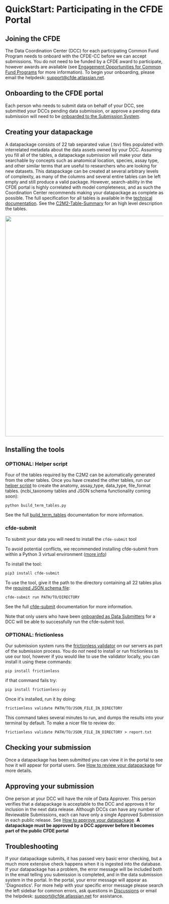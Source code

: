 # QuickStart: Participating in the CFDE Portal

## Joining the CFDE

The Data Coordination Center (DCC) for each participating Common Fund Program needs to onboard with the CFDE-CC before we can accept submissions. You do not need to be funded by a CFDE award to participate, however awards are available (see [Engagement Opportunities for Common Fund Programs](https://www.nih-cfde.org/engagement_page/engagement-opportunities-for-common-fund-programs/) for more information). To begin your onboarding, please email the helpdesk: support@cfde.atlassian.net.

## Onboarding to the CFDE portal

Each person who needs to submit data on behalf of your DCC, see submitted your DCCs pending data submission, or approve a pending data submission will need to be [onboarded to the Submission System](./Onboarding-to-the-CFDE-Portal-Submission-System). 

## Creating your datapackage

A datapackage consists of 22 tab separated value (.tsv) files populated with interrelated metadata about the data assets owned by your DCC. Assuming you fill all of the tables, a datapackage submission will make your data searchable by concepts such as anatomical location, species, assay type, and other similar terms that are useful to researchers who are looking for new datasets. This datapackage can be created at several arbitrary levels of complexity, as many of the columns and several entire tables can be left empty and still produce a valid package. However, search-ability in the CFDE portal is highly correlated with model completeness, and as such the Coordination Center recommends making your datapackage as complete as possible. The full specification for all tables is available in the [technical documentation](https://docs.nih-cfde.org/). See the [C2M2-Table-Summary](./C2M2-Table-Summary) for an high level description the tables.

<img src="https://github.com/nih-cfde/published-documentation/blob/stable/docs/images/datapackageflow.png" width="700">

## Installing the tools

### OPTIONAL: Helper script

Four of the tables required by the C2M2 can be automatically generated from the other tables. Once you have created the other tables, run our [helper script](https://docs.nih-cfde.org/en/latest/c2m2/draft-C2M2_external_CV_term_table_generator_script/build_term_tables.py) to create the anatomy, assay_type, data_type, file_format tables. (ncbi_taxonomy tables and JSON schema functionality coming soon):

`python build_term_tables.py`

See the full [build_term_tables](./build_term_tables) documentation for more information.

### cfde-submit

To submit your data you will need to install the `cfde-submit` tool

To avoid potential conflicts, we recommended installing cfde-submit from within a Python 3 virtual environment ([more info](https://docs.nih-cfde.org/en/latest/cfde-submit/docs/install/))

To install the tool:

`pip3 install cfde-submit`

To use the tool, give it the path to the directory containing all 22 tables plus the [required JSON schema file](https://osf.io/e5tc2/):

`cfde-submit run PATH/TO/DIRECTORY`

See the full [cfde-submit](https://docs.nih-cfde.org/en/latest/cfde-submit/docs/) documentation for more information.

Note that only users who have been [onboarded as Data Submitters](./Onboarding-to-the-CFDE-Portal-Submission-System) for a DCC will be able to successfully run the cfde-submit tool. 

### OPTIONAL: frictionless

Our submission system runs the [frictionless validator](https://pypi.org/project/frictionless/) on our servers as part of the submission process. You do *not* need to install or run frictionless to use our tool, however if you would like to use the validator locally, you can install it using these commands:

`pip install frictionless`

if that command fails try:

`pip install frictionless-py`

Once it's installed, run it by doing:

`frictionless validate PATH/TO/JSON_FILE_IN_DIRECTORY`

This command takes several minutes to run, and dumps the results into your terminal by default. To make a nicer file to review do:

`frictionless validate PATH/TO/JSON_FILE_IN_DIRECTORY > report.txt`

## Checking your submission

Once a datapackage has been submitted you can view it in the portal to see how it will appear for portal users. See [How to review your datapackage](./How-to-review-a-datapackage) for more details.

## Approving your submission

One person at your DCC will have the role of Data Approver. This person verifies that a datapackage is acceptable to the DCC and approves it for inclusion in the next data release. Although DCCs can have any number of Reviewable Submissions, each can have only a single Approved Submission in each public release. See [How to approve your datapackage](./How-to-approve-your-datapackage). **A datapackage must be approved by a DCC approver before it becomes part of the public CFDE portal**

## Troubleshooting

If your datapackage submits, it has passed very basic error checking, but a much more extensive check happens when it is ingested into the database. If your datapackage has a problem, the error message will be included both in the email telling you submission is completed, and in the data submission system in the portal. In the portal, your error message will appear as 'Diagnostics'. For more help with your specific error message please search the left sidebar for common errors, ask questions in [Discussions](https://github.com/nih-cfde/published-documentation/discussions) or email the helpdesk: support@cfde.atlassian.net for assistance.

